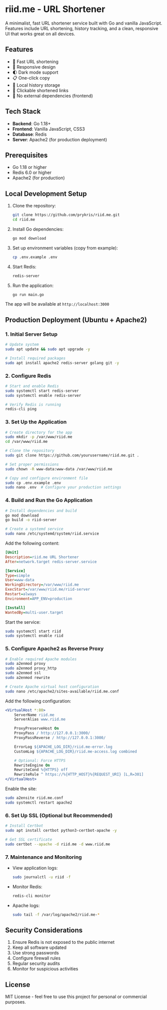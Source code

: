 # riid.me - URL Shortener

A minimalist, fast URL shortener service built with Go and vanilla JavaScript. Features include URL shortening, history tracking, and a clean, responsive UI that works great on all devices.

## Features

- 🚀 Fast URL shortening
- 📱 Responsive design
- 🌓 Dark mode support
- 📋 One-click copy
- 💾 Local history storage
- 🔗 Clickable shortened links
- 🎯 No external dependencies (frontend)

## Tech Stack

- **Backend**: Go 1.18+
- **Frontend**: Vanilla JavaScript, CSS3
- **Database**: Redis
- **Server**: Apache2 (for production deployment)

## Prerequisites

- Go 1.18 or higher
- Redis 6.0 or higher
- Apache2 (for production)

## Local Development Setup

1. Clone the repository:
   ```bash
   git clone https://github.com/prykris/riid.me.git
   cd riid.me
   ```

2. Install Go dependencies:
   ```bash
   go mod download
   ```

3. Set up environment variables (copy from example):
   ```bash
   cp .env.example .env
   ```

4. Start Redis:
   ```bash
   redis-server
   ```

5. Run the application:
   ```bash
   go run main.go
   ```

The app will be available at `http://localhost:3000`

## Production Deployment (Ubuntu + Apache2)

### 1. Initial Server Setup

```bash
# Update system
sudo apt update && sudo apt upgrade -y

# Install required packages
sudo apt install apache2 redis-server golang git -y
```

### 2. Configure Redis

```bash
# Start and enable Redis
sudo systemctl start redis-server
sudo systemctl enable redis-server

# Verify Redis is running
redis-cli ping
```

### 3. Set Up the Application

```bash
# Create directory for the app
sudo mkdir -p /var/www/riid.me
cd /var/www/riid.me

# Clone the repository
sudo git clone https://github.com/yourusername/riid.me.git .

# Set proper permissions
sudo chown -R www-data:www-data /var/www/riid.me

# Copy and configure environment file
sudo cp .env.example .env
sudo nano .env  # Configure your production settings
```

### 4. Build and Run the Go Application

```bash
# Install dependencies and build
go mod download
go build -o riid-server

# Create a systemd service
sudo nano /etc/systemd/system/riid.service
```

Add the following content:
```ini
[Unit]
Description=riid.me URL Shortener
After=network.target redis-server.service

[Service]
Type=simple
User=www-data
WorkingDirectory=/var/www/riid.me
ExecStart=/var/www/riid.me/riid-server
Restart=always
Environment=APP_ENV=production

[Install]
WantedBy=multi-user.target
```

Start the service:
```bash
sudo systemctl start riid
sudo systemctl enable riid
```

### 5. Configure Apache2 as Reverse Proxy

```bash
# Enable required Apache modules
sudo a2enmod proxy
sudo a2enmod proxy_http
sudo a2enmod ssl
sudo a2enmod rewrite

# Create Apache virtual host configuration
sudo nano /etc/apache2/sites-available/riid.me.conf
```

Add the following configuration:
```apache
<VirtualHost *:80>
    ServerName riid.me
    ServerAlias www.riid.me

    ProxyPreserveHost On
    ProxyPass / http://127.0.0.1:3000/
    ProxyPassReverse / http://127.0.0.1:3000/

    ErrorLog ${APACHE_LOG_DIR}/riid.me-error.log
    CustomLog ${APACHE_LOG_DIR}/riid.me-access.log combined

    # Optional: Force HTTPS
    RewriteEngine On
    RewriteCond %{HTTPS} off
    RewriteRule ^ https://%{HTTP_HOST}%{REQUEST_URI} [L,R=301]
</VirtualHost>
```

Enable the site:
```bash
sudo a2ensite riid.me.conf
sudo systemctl restart apache2
```

### 6. Set Up SSL (Optional but Recommended)

```bash
# Install Certbot
sudo apt install certbot python3-certbot-apache -y

# Get SSL certificate
sudo certbot --apache -d riid.me -d www.riid.me
```

### 7. Maintenance and Monitoring

- View application logs:
  ```bash
  sudo journalctl -u riid -f
  ```

- Monitor Redis:
  ```bash
  redis-cli monitor
  ```

- Apache logs:
  ```bash
  sudo tail -f /var/log/apache2/riid.me-*
  ```

## Security Considerations

1. Ensure Redis is not exposed to the public internet
2. Keep all software updated
3. Use strong passwords
4. Configure firewall rules
5. Regular security audits
6. Monitor for suspicious activities

## License

MIT License - feel free to use this project for personal or commercial purposes. 
